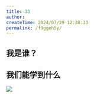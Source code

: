 ```yaml
---
title: 33
author:
createTime: 2024/07/29 12:38:33
permalink: /f9ggeh5y/
---
```


## 我是谁？
 
## 我们能学到什么

![](img\1\2.image)